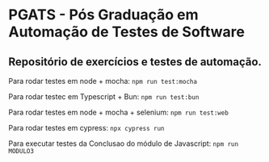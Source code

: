 # PGATS - Pós Graduação em Automação de Testes de Software

## Repositório de exercícios e testes de automação.


Para rodar testes em node + mocha: `npm run test:mocha`

Para rodar testec em Typescript + Bun: `npm run test:bun`

Para rodar testes em node + mocha + selenium: `npm run test:web`

Para rodar testes em cypress: `npx cypress run`


Para executar testes da Conclusao do módulo de Javascript: `npm run MODULO3`
